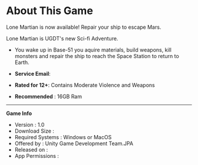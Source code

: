 # About This Game
Lone Martian is now available! Repair your ship to escape Mars.

Lone Martian is UGDT's new Sci-fi Adventure.

- You wake up in Base-51 you aquire materials, build weapons, kill monsters and repair the ship to reach the Space Station to return to Earth.

- **Service Email**: 
- **Rated for 12+**: Contains Moderate Violence and Weapons
- **Recommended**  : 16GB Ram
**                                                                **
**Game Info**
- Version          : 1.0
- Download Size    :
- Required Systems : Windows or MacOS
- Offered by       : Unity Game Development Team.JPA
- Released on      :
- App Permissions  :
